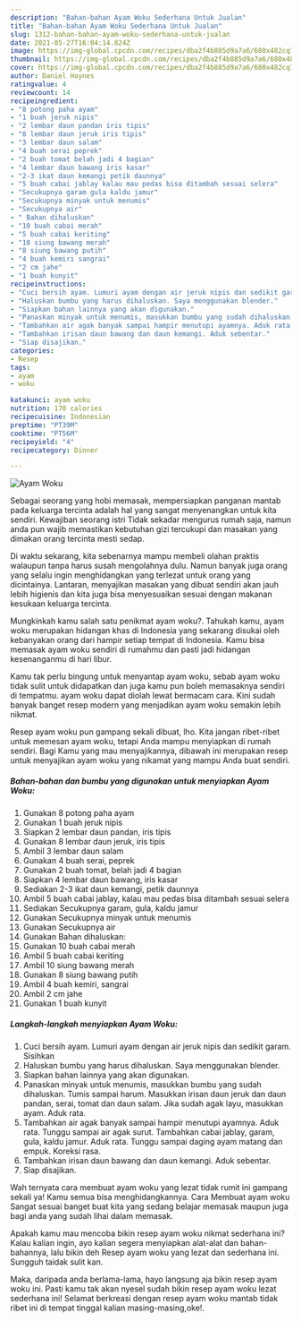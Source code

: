 ```yaml
---
description: "Bahan-bahan Ayam Woku Sederhana Untuk Jualan"
title: "Bahan-bahan Ayam Woku Sederhana Untuk Jualan"
slug: 1312-bahan-bahan-ayam-woku-sederhana-untuk-jualan
date: 2021-05-27T16:04:14.824Z
image: https://img-global.cpcdn.com/recipes/dba2f4b885d9a7a6/680x482cq70/ayam-woku-foto-resep-utama.jpg
thumbnail: https://img-global.cpcdn.com/recipes/dba2f4b885d9a7a6/680x482cq70/ayam-woku-foto-resep-utama.jpg
cover: https://img-global.cpcdn.com/recipes/dba2f4b885d9a7a6/680x482cq70/ayam-woku-foto-resep-utama.jpg
author: Daniel Haynes
ratingvalue: 4
reviewcount: 14
recipeingredient:
- "8 potong paha ayam"
- "1 buah jeruk nipis"
- "2 lembar daun pandan iris tipis"
- "8 lembar daun jeruk iris tipis"
- "3 lembar daun salam"
- "4 buah serai peprek"
- "2 buah tomat belah jadi 4 bagian"
- "4 lembar daun bawang iris kasar"
- "2-3 ikat daun kemangi petik daunnya"
- "5 buah cabai jablay kalau mau pedas bisa ditambah sesuai selera"
- "Secukupnya garam gula kaldu jamur"
- "Secukupnya minyak untuk menumis"
- "Secukupnya air"
- " Bahan dihaluskan"
- "10 buah cabai merah"
- "5 buah cabai keriting"
- "10 siung bawang merah"
- "8 siung bawang putih"
- "4 buah kemiri sangrai"
- "2 cm jahe"
- "1 buah kunyit"
recipeinstructions:
- "Cuci bersih ayam. Lumuri ayam dengan air jeruk nipis dan sedikit garam. Sisihkan"
- "Haluskan bumbu yang harus dihaluskan. Saya menggunakan blender."
- "Siapkan bahan lainnya yang akan digunakan."
- "Panaskan minyak untuk menumis, masukkan bumbu yang sudah dihaluskan. Tumis sampai harum. Masukkan irisan daun jeruk dan daun pandan, serai, tomat dan daun salam. Jika sudah agak layu, masukkan ayam. Aduk rata."
- "Tambahkan air agak banyak sampai hampir menutupi ayamnya. Aduk rata. Tunggu sampai air agak surut. Tambahkan cabai jablay, garam, gula, kaldu jamur. Aduk rata. Tunggu sampai daging ayam matang dan empuk. Koreksi rasa."
- "Tambahkan irisan daun bawang dan daun kemangi. Aduk sebentar."
- "Siap disajikan."
categories:
- Resep
tags:
- ayam
- woku

katakunci: ayam woku 
nutrition: 170 calories
recipecuisine: Indonesian
preptime: "PT39M"
cooktime: "PT56M"
recipeyield: "4"
recipecategory: Dinner

---
```



![Ayam Woku](https://img-global.cpcdn.com/recipes/dba2f4b885d9a7a6/680x482cq70/ayam-woku-foto-resep-utama.jpg)

Sebagai seorang yang hobi memasak, mempersiapkan panganan mantab pada keluarga tercinta adalah hal yang sangat menyenangkan untuk kita sendiri. Kewajiban seorang istri Tidak sekadar mengurus rumah saja, namun anda pun wajib memastikan kebutuhan gizi tercukupi dan masakan yang dimakan orang tercinta mesti sedap.

Di waktu  sekarang, kita sebenarnya mampu membeli olahan praktis walaupun tanpa harus susah mengolahnya dulu. Namun banyak juga orang yang selalu ingin menghidangkan yang terlezat untuk orang yang dicintainya. Lantaran, menyajikan masakan yang dibuat sendiri akan jauh lebih higienis dan kita juga bisa menyesuaikan sesuai dengan makanan kesukaan keluarga tercinta. 



Mungkinkah kamu salah satu penikmat ayam woku?. Tahukah kamu, ayam woku merupakan hidangan khas di Indonesia yang sekarang disukai oleh kebanyakan orang dari hampir setiap tempat di Indonesia. Kamu bisa memasak ayam woku sendiri di rumahmu dan pasti jadi hidangan kesenanganmu di hari libur.

Kamu tak perlu bingung untuk menyantap ayam woku, sebab ayam woku tidak sulit untuk didapatkan dan juga kamu pun boleh memasaknya sendiri di tempatmu. ayam woku dapat diolah lewat bermacam cara. Kini sudah banyak banget resep modern yang menjadikan ayam woku semakin lebih nikmat.

Resep ayam woku pun gampang sekali dibuat, lho. Kita jangan ribet-ribet untuk memesan ayam woku, tetapi Anda mampu menyiapkan di rumah sendiri. Bagi Kamu yang mau menyajikannya, dibawah ini merupakan resep untuk menyajikan ayam woku yang nikamat yang mampu Anda buat sendiri.

<!--inarticleads1-->

##### Bahan-bahan dan bumbu yang digunakan untuk menyiapkan Ayam Woku:

1. Gunakan 8 potong paha ayam
1. Gunakan 1 buah jeruk nipis
1. Siapkan 2 lembar daun pandan, iris tipis
1. Gunakan 8 lembar daun jeruk, iris tipis
1. Ambil 3 lembar daun salam
1. Gunakan 4 buah serai, peprek
1. Gunakan 2 buah tomat, belah jadi 4 bagian
1. Siapkan 4 lembar daun bawang, iris kasar
1. Sediakan 2-3 ikat daun kemangi, petik daunnya
1. Ambil 5 buah cabai jablay, kalau mau pedas bisa ditambah sesuai selera
1. Sediakan Secukupnya garam, gula, kaldu jamur
1. Gunakan Secukupnya minyak untuk menumis
1. Gunakan Secukupnya air
1. Gunakan  Bahan dihaluskan:
1. Gunakan 10 buah cabai merah
1. Ambil 5 buah cabai keriting
1. Ambil 10 siung bawang merah
1. Gunakan 8 siung bawang putih
1. Ambil 4 buah kemiri, sangrai
1. Ambil 2 cm jahe
1. Gunakan 1 buah kunyit




<!--inarticleads2-->

##### Langkah-langkah menyiapkan Ayam Woku:

1. Cuci bersih ayam. Lumuri ayam dengan air jeruk nipis dan sedikit garam. Sisihkan
1. Haluskan bumbu yang harus dihaluskan. Saya menggunakan blender.
1. Siapkan bahan lainnya yang akan digunakan.
1. Panaskan minyak untuk menumis, masukkan bumbu yang sudah dihaluskan. Tumis sampai harum. Masukkan irisan daun jeruk dan daun pandan, serai, tomat dan daun salam. Jika sudah agak layu, masukkan ayam. Aduk rata.
1. Tambahkan air agak banyak sampai hampir menutupi ayamnya. Aduk rata. Tunggu sampai air agak surut. Tambahkan cabai jablay, garam, gula, kaldu jamur. Aduk rata. Tunggu sampai daging ayam matang dan empuk. Koreksi rasa.
1. Tambahkan irisan daun bawang dan daun kemangi. Aduk sebentar.
1. Siap disajikan.




Wah ternyata cara membuat ayam woku yang lezat tidak rumit ini gampang sekali ya! Kamu semua bisa menghidangkannya. Cara Membuat ayam woku Sangat sesuai banget buat kita yang sedang belajar memasak maupun juga bagi anda yang sudah lihai dalam memasak.

Apakah kamu mau mencoba bikin resep ayam woku nikmat sederhana ini? Kalau kalian ingin, ayo kalian segera menyiapkan alat-alat dan bahan-bahannya, lalu bikin deh Resep ayam woku yang lezat dan sederhana ini. Sungguh taidak sulit kan. 

Maka, daripada anda berlama-lama, hayo langsung aja bikin resep ayam woku ini. Pasti kamu tak akan nyesel sudah bikin resep ayam woku lezat sederhana ini! Selamat berkreasi dengan resep ayam woku mantab tidak ribet ini di tempat tinggal kalian masing-masing,oke!.

